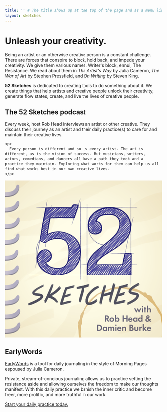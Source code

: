 ```yaml
---
title: '' # The title shows up at the top of the page and as a menu link in minima if we don't set a title the first h1 becomes the title
layout: sketches
---
```


# Unleash your creativity.

Being an artist or an otherwise creative person is a constant challenge. There are forces that conspire to block, hold back, and impede your creativity. We give them various names. Writer's block, ennui, The Resistance. We read about them in _The Artist's Way_ by Julia Cameron, _The War of Art_ by Stephen Pressfield, and _On Writing_ by Steven King.

**52 Sketches** is dedicated to creating tools to do something about it. We create things that help artists and creative people unlock their creativity, generate flow states, create, and live the lives of creative people.

## The 52 Sketches podcast

<section>
  <div>
    <p>
      Every week, host Rob Head interviews an artist or other creative. They discuss their journey as an artist and their daily practice(s) to care for and maintain their creative lives.
    </p>

    <p>
      Every person is different and so is every artist. The art is different, as is the vision of success. But musicians, writers, actors, comedians, and dancers all have a path they took and a practice they maintain. Exploring what works for them can help us all find what works best in our own creative lives.
    </p>
  </div>
  <a href='https://podcasts.apple.com/us/podcast/52-sketches/id1533501322'>
    <img
      src="/images/podcast-cover.png"
      alt="Rob Head sketch portrait"
      class="section__image"
    />
  </a>
</section>

## EarlyWords

[EarlyWords](https://earlywords.io) is a tool for daily journaling in the style of Morning Pages espoused by Julia Cameron.

Private, stream-of-concious journaling allows us to practice setting the resistance aside and allowing ourselves the freedom to make our thoughts manifest. With this daily practice we banish the inner critic and become freer, more prolific, and more truthful in our work.

[Start your daily practice today.](https://earlywords.io)

<!---
## Lightpanel

(Coming soon)

In an ideal world you would have just the right amount of natural light for filming. Barring that, you would have the right studio lights, filters, and diffusers you need to look your best.

We don't live in an ideal world. Sometimes all you have is your computer screen.

Lightpanel turns any computer screen into an adjustable panel light with adjustable color temperature. It's perfect for Zoom meetings, video conferences, or audition self-tapes. Anytime you need a light but only have a computer screen, Lightpanel is here for you.
-->
